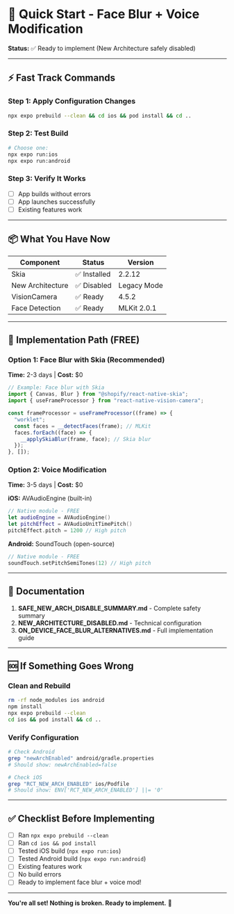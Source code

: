 # 🚀 Quick Start - Face Blur + Voice Modification

**Status:** ✅ Ready to implement (New Architecture safely disabled)

---

## ⚡ Fast Track Commands

### Step 1: Apply Configuration Changes

```bash
npx expo prebuild --clean && cd ios && pod install && cd ..
```

### Step 2: Test Build

```bash
# Choose one:
npx expo run:ios
npx expo run:android
```

### Step 3: Verify It Works

- [ ] App builds without errors
- [ ] App launches successfully
- [ ] Existing features work

---

## 📦 What You Have Now

| Component        | Status       | Version     |
| ---------------- | ------------ | ----------- |
| Skia             | ✅ Installed | 2.2.12      |
| New Architecture | ✅ Disabled  | Legacy Mode |
| VisionCamera     | ✅ Ready     | 4.5.2       |
| Face Detection   | ✅ Ready     | MLKit 2.0.1 |

---

## 🎯 Implementation Path (FREE)

### Option 1: Face Blur with Skia (Recommended)

**Time:** 2-3 days | **Cost:** $0

```typescript
// Example: Face blur with Skia
import { Canvas, Blur } from "@shopify/react-native-skia";
import { useFrameProcessor } from "react-native-vision-camera";

const frameProcessor = useFrameProcessor((frame) => {
  "worklet";
  const faces = __detectFaces(frame); // MLKit
  faces.forEach((face) => {
    __applySkiaBlur(frame, face); // Skia blur
  });
}, []);
```

### Option 2: Voice Modification

**Time:** 3-5 days | **Cost:** $0

**iOS:** AVAudioEngine (built-in)

```swift
// Native module - FREE
let audioEngine = AVAudioEngine()
let pitchEffect = AVAudioUnitTimePitch()
pitchEffect.pitch = 1200 // High pitch
```

**Android:** SoundTouch (open-source)

```kotlin
// Native module - FREE
soundTouch.setPitchSemiTones(12) // High pitch
```

---

## 📖 Documentation

1. **SAFE_NEW_ARCH_DISABLE_SUMMARY.md** - Complete safety summary
2. **NEW_ARCHITECTURE_DISABLED.md** - Technical configuration
3. **ON_DEVICE_FACE_BLUR_ALTERNATIVES.md** - Full implementation guide

---

## 🆘 If Something Goes Wrong

### Clean and Rebuild

```bash
rm -rf node_modules ios android
npm install
npx expo prebuild --clean
cd ios && pod install && cd ..
```

### Verify Configuration

```bash
# Check Android
grep "newArchEnabled" android/gradle.properties
# Should show: newArchEnabled=false

# Check iOS
grep "RCT_NEW_ARCH_ENABLED" ios/Podfile
# Should show: ENV['RCT_NEW_ARCH_ENABLED'] ||= '0'
```

---

## ✅ Checklist Before Implementing

- [ ] Ran `npx expo prebuild --clean`
- [ ] Ran `cd ios && pod install`
- [ ] Tested iOS build (`npx expo run:ios`)
- [ ] Tested Android build (`npx expo run:android`)
- [ ] Existing features work
- [ ] No build errors
- [ ] Ready to implement face blur + voice mod!

---

**You're all set! Nothing is broken. Ready to implement.** 🎉
